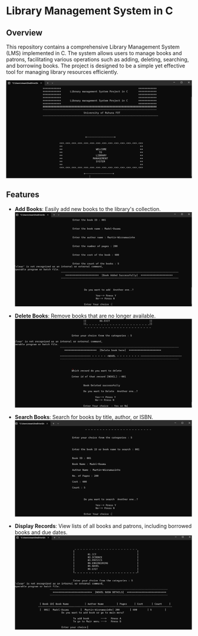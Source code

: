 # Library Management System in C

## Overview

This repository contains a comprehensive Library Management System (LMS) implemented in C. The system allows users to manage books and patrons, facilitating various operations such as adding, deleting, searching, and borrowing books. The project is designed to be a simple yet effective tool for managing library resources efficiently.

![Library Management System](images/Login.png)

## Features

- **Add Books**: Easily add new books to the library's collection.
![Library Management System](images/AddBook.png)

- **Delete Books**: Remove books that are no longer available.
![Library Management System](images/DeleteBook.png)

- **Search Books**: Search for books by title, author, or ISBN.
![Library Management System](images/SearchBook.png)

- **Display Records**: View lists of all books and patrons, including borrowed books and due dates.
  ![Library Management System](images/DisplayBook.png)


